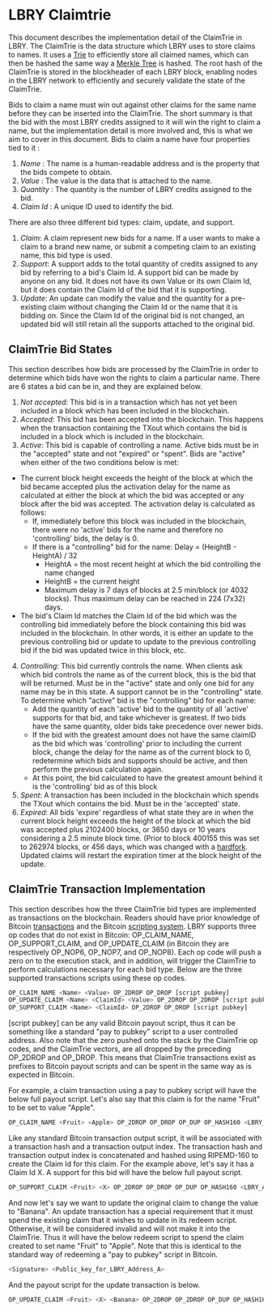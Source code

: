 # LBRY Claimtrie

This document describes the implementation detail of the ClaimTrie in LBRY. The ClaimTrie is the data structure which LBRY uses to store claims to names. It uses a [Trie](https://en.wikipedia.org/wiki/Trie) to efficiently store all claimed names, which can then be hashed the same way a [Merkle Tree](https://en.wikipedia.org/wiki/Merkle_tree) is hashed. The root hash of the ClaimTrie is stored in the blockheader of each LBRY block, enabling nodes in the LBRY network to efficiently and securely validate the state of the ClaimTrie.

Bids to claim a name must win out against other claims for the same name before they can be inserted into the ClaimTrie. The short summary is that the bid with the most LBRY credits assigned to it will win the right to claim a name, but the implementation detail is more involved and, this is what we aim to cover in this document. Bids to claim a name have four properties tied to it :

1. *Name* : The name is a human-readable address and is the property that the bids compete to obtain.
2. *Value* : The value is the data that is attached to the name.
3. *Quantity* : The quantity is the number of LBRY credits assigned to the bid.
4. *Claim Id* : A unique ID used to identify the bid.

There are also three different bid types: claim, update, and support.

1. *Claim*: A claim represent new bids for a name. If a user wants to make a claim to a brand new name, or submit a competing claim to an existing name, this bid type is used.
2. *Support*: A support adds to the total quantity of credits assigned to any bid by referring to a bid's Claim Id. A support bid can be made by anyone on any bid. It does not have its own Value or its own Claim Id, but it does contain the Claim Id of the bid that it is supporting.
3. *Update*: An update can modify the value and the quantity for a pre-existing claim without changing the Claim Id or the name that it is bidding on. Since the Claim Id of the original bid is not changed, an updated bid will still retain all the supports attached to the original bid.


## ClaimTrie Bid States

This section describes how bids are processed by the ClaimTrie in order to determine which bids have won the rights to claim a particular name.  There are 6 states a bid can be in, and they are explained below.

1. *Not accepted*: This bid is in a transaction which has not yet been included in a block which has been included in the blockchain.
2. *Accepted*: This bid has been accepted into the blockchain. This happens when the transaction containing the TXout which contains the bid is included in a block which is included in the blockchain.
3. *Active*: This bid is capable of controlling a name. Active bids must be in the "accepted" state and not "expired" or "spent". Bids are "active" when either of the two conditions below is met:
  * The current block height exceeds the height of the block at which the bid became accepted plus the activation delay for the name as calculated at either the block at which the bid was accepted or any block after the bid was accepted. The activation delay is calculated as follows:
    * If, immediately before this block was included in the blockchain, there were no 'active' bids for the name and therefore no 'controlling' bids, the delay is 0.
    * If there is a "controlling" bid for the name: Delay = (HeightB - HeightA) / 32
      * HeightA = the most recent height at which the bid controlling the name changed
      * HeightB = the current height
      * Maximum delay is 7 days of blocks at 2.5 min/block (or 4032 blocks). Thus maximum delay can be reached in 224 (7x32) days.
  * The bid's Claim Id matches the Claim Id of the bid which was the controlling bid immediately before the block containing this bid was included in the blockchain. In other words, it is either an update to the previous controlling bid or update to update to the previous controlling bid if the bid was updated twice in this block, etc.
4. *Controlling*: This bid currently controls the name. When clients ask which bid controls the name as of the current block, this is the bid that will be returned. Must be in the "active" state and only one bid for any name may be in this state. A support cannot be in the "controlling" state. To determine which "active" bid is the "controlling" bid for each name:
    * Add the quantity of each 'active' bid to the quantity of all 'active' supports for that bid, and take whichever is greatest. If two bids have the same quantity, older bids take precedence over newer bids.
    * If the bid with the greatest amount does not have the same claimID as the bid which was 'controlling' prior to including the current block, change the delay for the name as of the current block to 0, redetermine which bids and supports should be active, and then perform the previous calculation again.
    * At this point, the bid calculated to have the greatest amount behind it is the 'controlling' bid as of this block
5. *Spent*: A transaction has been included in the blockchain which spends the TXout which contains the bid. Must be in the 'accepted' state.
6. *Expired*: All bids 'expire' regardless of what state they are in when the current block height exceeds the height of the block at which the bid was accepted plus 2102400 blocks, or 3650 days or 10 years considering a 2.5 minute block time. (Prior to block 400155 this was set to 262974 blocks, or 456 days, which was changed with a [hardfork](https://github.com/lbryio/lbrycrd/pull/137). Updated claims will restart the expiration timer at the block height of the update.


## ClaimTrie Transaction Implementation

This section describes how the three ClaimTrie bid types are implemented as transactions on the blockchain. Readers should have prior knowledge of Bitcoin [transactions](https://en.bitcoin.it/wiki/Transaction) and the Bitcoin [scripting system](https://en.bitcoin.it/wiki/Script).  LBRY supports three op codes that do not exist in Bitcoin: OP_CLAIM_NAME, OP_SUPPORT_CLAIM, and OP_UPDATE_CLAIM (in Bitcoin they are respectively OP_NOP6, OP_NOP7, and OP_NOP8). Each op code will push a zero on to the execution stack, and in addition, will trigger the ClaimTrie to perform calculations necessary for each bid type. Below are the three supported transactions scripts using these op codes.

```python
OP_CLAIM_NAME <Name> <Value> OP_2DROP OP_DROP [script pubkey]
OP_UPDATE_CLAIM <Name> <ClaimId> <Value> OP_2DROP OP_2DROP [script pubkey]
OP_SUPPORT_CLAIM <Name> <ClaimId> OP_2DROP OP_DROP [script pubkey]
```
[script pubkey] can be any valid Bitcoin payout script, thus it can be something like a standard "pay to pubkey" script to a user controlled address. Also note that the zero pushed onto the stack by the ClaimTrie op codes, and the ClaimTrie vectors, are all dropped by the preceding OP_2DROP and OP_DROP. This means that ClaimTrie transactions exist as prefixes to Bitcoin payout scripts and can be spent in the same way as is expected in Bitcoin.

For example, a claim transaction using a pay to pubkey script will have the below full payout script. Let's also say that this claim is for the name "Fruit" to be set to value "Apple".

```python
OP_CLAIM_NAME <Fruit> <Apple> OP_2DROP OP_DROP OP_DUP OP_HASH160 <LBRY_Address_A> OP_EQUALVERIFY OP_CHECKSIG
```

Like any standard Bitcoin transaction output script, it will be associated with a transaction hash and a transaction output index. The transaction hash and transaction output index is concatenated and hashed using RIPEMD-160 to create the Claim Id for this claim. For the example above, let's say it has a Claim Id X. A support for this bid will have the below full payout script.

```python
OP_SUPPORT_CLAIM <Fruit> <X> OP_2DROP OP_DROP OP_DUP OP_HASH160 <LBRY_Address_B> OP_EQUALVERIFY OP_CHECKSIG
```

And now let's say we want to update the original claim to change the value to "Banana". An update transaction has a special requirement that it must spend the existing claim that it wishes to update in its redeem script. Otherwise, it will be considered invalid and will not make it into the ClaimTrie. Thus it will have the below redeem script to spend the claim created to set name "Fruit" to "Apple". Note that this is identical to the standard way of redeeming a "pay to pubkey" script in Bitcoin.

```python
<Signature> <Public_key_for_LBRY_Address_A>
```

And the payout script for the update transaction is below.

```python
OP_UPDATE_CLAIM <Fruit> <X> <Banana> OP_2DROP OP_2DROP OP_DUP OP_HASH160 <LBRY_Address_C> OP_EQUALVERIFY OP_CHECKSIG
```
